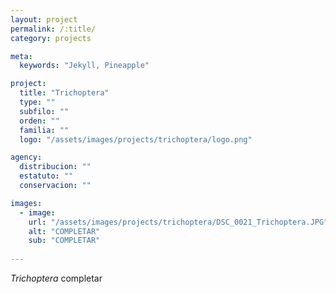 ```yaml
---
layout: project
permalink: /:title/
category: projects

meta:
  keywords: "Jekyll, Pineapple"

project:
  title: "Trichoptera"
  type: ""
  subfilo: ""
  orden: ""
  familia: ""
  logo: "/assets/images/projects/trichoptera/logo.png"

agency:
  distribucion: ""
  estatuto: ""
  conservacion: ""

images:
  - image:
    url: "/assets/images/projects/trichoptera/DSC_0021_Trichoptera.JPG"
    alt: "COMPLETAR"
    sub: "COMPLETAR"
  
---
```

<p><i>Trichoptera</i> completar </p>
